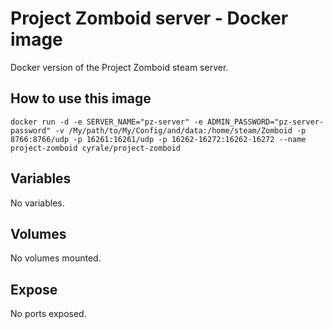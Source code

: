 # Project Zomboid server - Docker image

Docker version of the Project Zomboid steam server.

## How to use this image
`docker run -d -e SERVER_NAME="pz-server" -e ADMIN_PASSWORD="pz-server-password" -v /My/path/to/My/Config/and/data:/home/steam/Zomboid -p 8766:8766/udp -p 16261:16261/udp -p 16262-16272:16262-16272 --name project-zomboid cyrale/project-zomboid`

## Variables
No variables.

## Volumes
No volumes mounted.

## Expose
No ports exposed.
